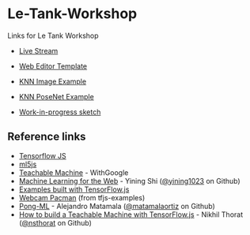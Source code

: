 # Le-Tank-Workshop

Links for Le Tank Workshop

* [Live Stream](https://youtu.be/yEYgXP04GpI)
* [Web Editor Template](https://editor.p5js.org/codingtrain/sketches/B1ZSZP1M4)
* [KNN Image Example](https://editor.p5js.org/ml5/sketches/Hkgk85CbE)
* [KNN PoseNet Example](https://editor.p5js.org/ml5/sketches/HkmmE7kM4)

* [Work-in-progress sketch](https://editor.p5js.org/codingtrain/sketches/S1XJP_Jf4)

## Reference links

* [Tensorflow JS](https://js.tensorflow.org/)
* [ml5js](https://ml5js.org/)
* [Teachable Machine](https://teachablemachine.withgoogle.com/) - WithGoogle
* [Machine Learning for the Web](https://github.com/yining1023/machine-learning-for-the-web) - Yining Shi ([@yining1023](https://github.com/yining1023) on Github)
* [Examples built with TensorFlow.js](https://github.com/tensorflow/tfjs-examples)
* [Webcam Pacman](https://storage.googleapis.com/tfjs-examples/webcam-transfer-learning/dist/index.html) (from tfjs-examples)
* [Pong-ML](https://github.com/matamalaortiz/Pong-ML) - Alejandro Matamala ([@matamalaortiz](https://github.com/matamalaortiz) on Github)
* [How to build a Teachable Machine with TensorFlow.js](https://beta.observablehq.com/@nsthorat/how-to-build-a-teachable-machine-with-tensorflow-js) - Nikhil Thorat ([@nsthorat](https://github.com/nsthorat) on Github)